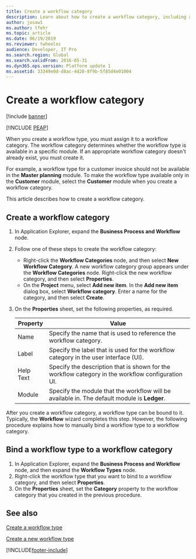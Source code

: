 ```yaml
---
title: Create a workflow category
description: Learn about how to create a workflow category, including an overview on binding a workflow type to a workflow category.
author: josaw1
ms.author: tfehr
ms.topic: article
ms.date: 06/19/2019
ms.reviewer: twheeloc
audience: Developer, IT Pro
ms.search.region: Global
ms.search.validFrom: 2016-05-31
ms.dyn365.ops.version: Platform update 1
ms.assetid: 33349e0d-d8ac-4d20-8f9b-5f85d4e01004
---
```

# Create a workflow category

[!include [banner](../../../finance/includes/banner.md)]


[!INCLUDE [PEAP](../../../includes/peap-3.md)]

When you create a workflow type, you must assign it to a workflow category. The workflow category determines whether the workflow type is available in a specific module. If an appropriate workflow category doesn't already exist, you must create it.

For example, a workflow type for a customer invoice should not be available in the **Master planning** module. To make the workflow type available only in the **Customer** module, select the **Customer** module when you create a workflow category.

This article describes how to create a workflow category.

## Create a workflow category

1. In Application Explorer, expand the **Business Process and Workflow** node.
2. Follow one of these steps to create the workflow category:

    + Right-click the **Workflow Categories** node, and then select **New Workflow Category**. A new workflow category group appears under the **Workflow Categories** node. Right-click the new workflow category, and then select **Properties**.
    + On the **Project** menu, select **Add new item**. In the **Add new item** dialog box, select **Workflow category**. Enter a name for the category, and then select **Create**.

3. On the **Properties** sheet, set the following properties, as required.

    | Property | Value |
    |---|---|
    | Name | Specify the name that is used to reference the workflow category. |
    | Label | Specify the label that is used for the workflow category in the user interface (UI). |
    | Help Text | Specify the description that is shown for the workflow category in the workflow configuration UI. |
    | Module | Specify the module that the workflow will be available in. The default module is **Ledger**. |

After you create a workflow category, a workflow type can be bound to it. Typically, the **Workflow** wizard completes this step. However, the following procedure explains how to manually bind a workflow type to a workflow category.

## Bind a workflow type to a workflow category

1. In Application Explorer, expand the **Business Process and Workflow** node, and then expand the **Workflow Types** node.
2. Right-click the workflow type that you want to bind to a workflow category, and then select **Properties**.
3. On the **Properties** sheet, set the **Category** property to the workflow category that you created in the previous procedure.

## See also

[Create a workflow type](workflow-type-create.md)

[Create a new workflow type](workflow-type-create-new.md)


[!INCLUDE[footer-include](../../../includes/footer-banner.md)]
